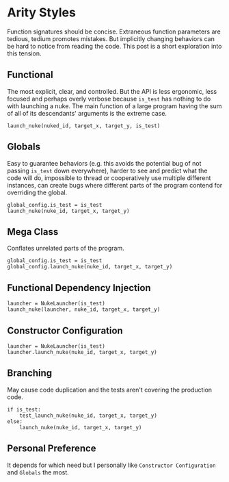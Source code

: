 # Arity Styles

Function signatures should be concise. Extraneous function parameters are tedious, tedium promotes mistakes. But implicitly changing behaviors can be hard to notice from reading the code. This post is a short exploration into this tension.

## Functional
The most explicit, clear, and controlled. But the API is less ergonomic, less focused and perhaps overly verbose because `is_test` has nothing to do with launching a nuke. The main function of a large program having the sum of all of its descendants' arguments is the extreme case.

```
launch_nuke(nuked_id, target_x, target_y, is_test)
```

## Globals
Easy to guarantee behaviors (e.g. this avoids the potential bug of not passing `is_test` down everywhere), harder to see and predict what the code will do, impossible to thread or cooperatively use multiple different instances, can create bugs where different parts of the program contend for overriding the global.

```
global_config.is_test = is_test
launch_nuke(nuke_id, target_x, target_y)
```

## Mega Class
Conflates unrelated parts of the program.
```
global_config.is_test = is_test
global_config.launch_nuke(nuke_id, target_x, target_y)
```

## Functional Dependency Injection

```
launcher = NukeLauncher(is_test)
launch_nuke(launcher, nuke_id, target_x, target_y)
```

## Constructor Configuration

```
launcher = NukeLauncher(is_test)
launcher.launch_nuke(nuke_id, target_x, target_y)
```

## Branching
May cause code duplication and the tests aren't covering the production code.

```
if is_test:
    test_launch_nuke(nuke_id, target_x, target_y)
else:
    launch_nuke(nuke_id, target_x, target_y)
```

## Personal Preference

It depends for which need but I personally like `Constructor Configuration` and `Globals` the most.
